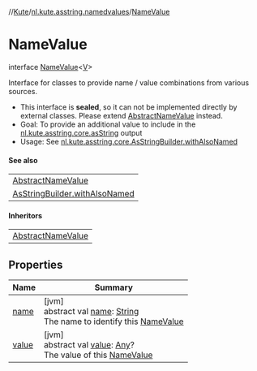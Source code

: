 //[Kute](../../../index.md)/[nl.kute.asstring.namedvalues](../index.md)/[NameValue](index.md)

# NameValue

interface [NameValue](index.md)&lt;[V](index.md)&gt;

Interface for classes to provide name / value combinations from various sources.

- 
   This interface is **sealed**, so it can not be implemented directly by external classes. Please extend [AbstractNameValue](../-abstract-name-value/index.md) instead.
- 
   Goal: To provide an additional value to include in the [nl.kute.asstring.core.asString](../../nl.kute.asstring.core/as-string.md) output
- 
   Usage: See  [nl.kute.asstring.core.AsStringBuilder.withAlsoNamed](../../nl.kute.asstring.core/-as-string-builder/with-also-named.md)

#### See also

| |
|---|
| [AbstractNameValue](../-abstract-name-value/index.md) |
| [AsStringBuilder.withAlsoNamed](../../nl.kute.asstring.core/-as-string-builder/with-also-named.md) |

#### Inheritors

| |
|---|
| [AbstractNameValue](../-abstract-name-value/index.md) |

## Properties

| Name | Summary |
|---|---|
| [name](name.md) | [jvm]<br>abstract val [name](name.md): [String](https://kotlinlang.org/api/latest/jvm/stdlib/kotlin/-string/index.html)<br>The name to identify this [NameValue](index.md) |
| [value](value.md) | [jvm]<br>abstract val [value](value.md): [Any](https://kotlinlang.org/api/latest/jvm/stdlib/kotlin/-any/index.html)?<br>The value of this [NameValue](index.md) |

